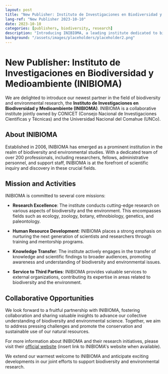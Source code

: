 ```yaml
---
layout: post
title: "New Publisher: Instituto de Investigaciones en Biodiversidad y Medioambiente (INIBIOMA)"
lang-ref: "New Publisher 2023-10-10"
date: 2023-10-10
categories: [publishers, biodiversity, research]
description: "Introducing INIBIOMA, a leading institute dedicated to biodiversity and environmental research."
background: "/assets/images/placeholders/placeholder2.png"
---
```


# New Publisher: Instituto de Investigaciones en Biodiversidad y Medioambiente (INIBIOMA)

We are delighted to introduce our newest partner in the field of biodiversity and environmental research, the **Instituto de Investigaciones en Biodiversidad y Medioambiente (INIBIOMA)**. INIBIOMA is a collaborative institute jointly owned by CONICET (Consejo Nacional de Investigaciones Científicas y Técnicas) and the Universidad Nacional del Comahue (UNCo).

## About INIBIOMA

Established in 2006, INIBIOMA has emerged as a prominent institution in the realm of biodiversity and environmental studies. With a dedicated team of over 200 professionals, including researchers, fellows, administrative personnel, and support staff, INIBIOMA is at the forefront of scientific inquiry and discovery in these crucial fields.

## Mission and Activities

INIBIOMA is committed to several core missions:

- **Research Excellence**: The institute conducts cutting-edge research on various aspects of biodiversity and the environment. This encompasses fields such as ecology, zoology, botany, ethnobiology, genetics, and paleontology.

- **Human Resource Development**: INIBIOMA places a strong emphasis on nurturing the next generation of scientists and researchers through training and mentorship programs.

- **Knowledge Transfer**: The institute actively engages in the transfer of knowledge and scientific findings to broader audiences, promoting awareness and understanding of biodiversity and environmental issues.

- **Service to Third Parties**: INIBIOMA provides valuable services to external organizations, contributing its expertise in areas related to biodiversity and the environment.

## Collaborative Opportunities

We look forward to a fruitful partnership with INIBIOMA, fostering collaboration and sharing valuable insights to advance our collective understanding of biodiversity and environmental science. Together, we aim to address pressing challenges and promote the conservation and sustainable use of our natural resources.

For more information about INIBIOMA and their research initiatives, please visit their [official website](#) (insert link to INIBIOMA's website when available).

We extend our warmest welcome to INIBIOMA and anticipate exciting developments in our joint efforts to support biodiversity and environmental research.


